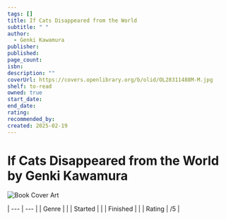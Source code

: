 ```yaml
---
tags: []
title: If Cats Disappeared from the World
subtitle: " "
author:
  - Genki Kawamura
publisher: 
published: 
page_count: 
isbn: 
description: ""
coverUrl: https://covers.openlibrary.org/b/olid/OL28311488M-M.jpg
shelf: to-read
owned: true
start_date: 
end_date: 
rating: 
recommended_by: 
created: 2025-02-19
---
```


# If Cats Disappeared from the World by Genki Kawamura

![Book Cover Art](https://covers.openlibrary.org/b/olid/OL28311488M-M.jpg)


| --- | --- |
| Genre |  |
| Started |  |
| Finished |  |
| Rating | /5 |

